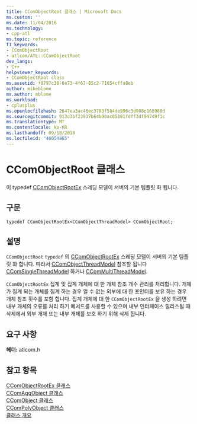 ```yaml
---
title: CComObjectRoot 클래스 | Microsoft Docs
ms.custom: ''
ms.date: 11/04/2016
ms.technology:
- cpp-atl
ms.topic: reference
f1_keywords:
- CComObjectRoot
- atlcom/ATL::CComObjectRoot
dev_langs:
- C++
helpviewer_keywords:
- CComObjectRoot class
ms.assetid: f8797c38-6e73-4f67-85c2-71654cffa8eb
author: mikeblome
ms.author: mblome
ms.workload:
- cplusplus
ms.openlocfilehash: 2647ea3ac46ec3783f584de996c3d988c168980d
ms.sourcegitcommit: 913c3bf23937b64b90ac05181fdff3df947d9f1c
ms.translationtype: MT
ms.contentlocale: ko-KR
ms.lasthandoff: 09/18/2018
ms.locfileid: "46054865"
---
```

# <a name="ccomobjectroot-class"></a>CComObjectRoot 클래스

이 typedef [CComObjectRootEx](../../atl/reference/ccomobjectrootex-class.md) 스레딩 모델이 서버의 기본 템플릿 화 됩니다.

## <a name="syntax"></a>구문

```
typedef CComObjectRootEx<CComObjectThreadModel> CComObjectRoot;
```

## <a name="remarks"></a>설명

`CComObjectRoot` `typedef` 의 [CComObjectRootEx](../../atl/reference/ccomobjectrootex-class.md) 스레딩 모델이 서버의 기본 템플릿 화 합니다. 따라서 [CComObjectThreadModel](atl-typedefs.md#ccomobjectthreadmodel) 참조할 됩니다 [CComSingleThreadModel](../../atl/reference/ccomsinglethreadmodel-class.md) 하거나 [CComMultiThreadModel](../../atl/reference/ccommultithreadmodel-class.md).

`CComObjectRootEx` 집계 및 집계 개체에 대 한 개체 참조 개수 관리를 처리합니다. 개체가 집계 되는 개체를 집계 하는 경우 알 수 없는 외부에 대 한 포인터를 보유 하는 경우 개체 참조 횟수를 포함 합니다. 집계 개체에 대 한 `CComObjectRootEx` 을 생성 하려면 내부 개체의 오류를 처리 하기 메서드를 사용할 수 있으며 내부 인터페이스 릴리스될 때 삭제에서 외부 개체 또는 내부 개체를 보호 하기 위해 삭제 됩니다.

## <a name="requirements"></a>요구 사항

**헤더:** atlcom.h

## <a name="see-also"></a>참고 항목

[CComObjectRootEx 클래스](../../atl/reference/ccomobjectrootex-class.md)<br/>
[CComAggObject 클래스](../../atl/reference/ccomaggobject-class.md)<br/>
[CComObject 클래스](../../atl/reference/ccomobject-class.md)<br/>
[CComPolyObject 클래스](../../atl/reference/ccompolyobject-class.md)<br/>
[클래스 개요](../../atl/atl-class-overview.md)
